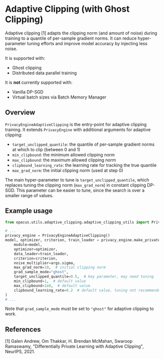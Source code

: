 # Adaptive Clipping (with Ghost Clipping)

Adaptive clipping [1] adapts the clipping norm (and amount of noise) during training to a quantile of per-sample gradient norms. It can reduce hyper-parameter tuning efforts and improve model accuracy by injecting less noise.

It is supported with:
- Ghost clipping
- Distributed data parallel training

It is **not** currently supported with:
- Vanilla DP-SGD
- Virtual batch sizes via Batch Memory Manager

## Overview

`PrivacyEngineAdaptiveClipping` is the entry-point for adaptive clipping training. It extends `PrivacyEngine` with additional arguments for adaptive clipping:

* `target_unclipped_quantile`: the quantile of per-sample gradient norms at which to clip (between 0 and 1)
* `min_clipbound`: the minimum allowed clipping norm
* `max_clipbound`: the maximum allowed clipping norm
* `clipbound_learning_rate`: the learning rate for tracking the true quantile
* `max_grad_norm`: the initial clipping norm (used at step 0)

The main hyper-parameter to tune is `target_unclipped_quantile`, which replaces tuning the clipping norm (`max_grad_norm`) in constant clipping DP-SGD. This parameter can be easier to tune, since the search is over a smaller range of values.


## Example usage

```python
from opacus.utils.adaptive_clipping.adaptive_clipping_utils import PrivacyEngineAdaptiveClipping

# ...
privacy_engine = PrivacyEngineAdaptiveClipping()
model, optimizer, criterion, train_loader = privacy_engine.make_private(
    module=model,
    optimizer=optimizer,
    data_loader=train_loader,
    criterion=criterion,
    noise_multiplier=args.sigma,
    max_grad_norm=10,  # initial clipping norm
    grad_sample_mode="ghost",
    target_unclipped_quantile=0.5,  # key parameter, may need tuning
    min_clipbound=1,  # default value
    max_clipbound=1e8,  # default value
    clipbound_learning_rate=0.2  # default value, tuning not recommended
)
# ...
```

Note that `grad_sample_mode` must be set to `"ghost"` for adaptive clipping to work.

## References

[1] Galen Andrew, Om Thakkar, H. Brendan McMahan, Swaroop Ramaswamy, "Differentially Private Learning with Adaptive Clipping", NeurIPS, 2021.
